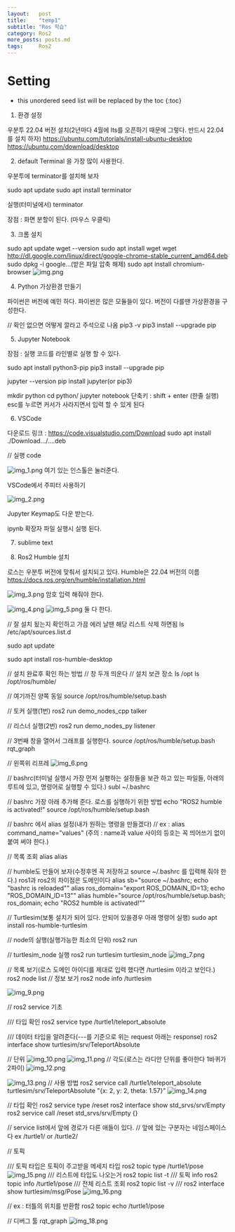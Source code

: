 ```yaml
---
layout:   post
title:    "temp1"
subtitle: "Ros 학습"
category: Ros2
more_posts: posts.md
tags:     Ros2
---
```

# Setting

<!--more-->
<!-- Table of contents -->
* this unordered seed list will be replaced by the toc
  {:toc}


1. 환경 설정

우분투 22.04 버전 설치(2년마다 4월에 lts를 오픈하기 때문에 그렇다. 반드시 22.04를 설치 하자)
https://ubuntu.com/tutorials/install-ubuntu-desktop
https://ubuntu.com/download/desktop

2. default Terminal 을 가장 많이 사용한다.

우분투에 terminator를 설치해 보자

sudo apt update 
sudo apt install terminator

실행(터미널에서)
terminator

장점 : 화면 분할이 된다. (마우스 우클릭)


3. 크롬 설치

sudo apt update
wget --version
sudo apt install wget
wget http://dl.google.com/linux/direct/google-chrome-stable_current_amd64.deb
sudo dpkg -i google...(받은 파일 압축 해제)
sudo apt install chromium-browser
![img.png](img.png)


4. Python 가상환경 만들기

파이썬은 버전에 예민 하다. 파이썬은 많은 모듈들이 있다. 버전이 다를땐 가상환경을 구성한다.

// 확인 없으면 어떻게 깔라고 주석으로 나옴
pip3 -v
pip3 install --upgrade pip

5. Jupyter Notebook

장점 : 실행 코드를 라인별로 실행 할 수 있다.

sudo apt install python3-pip
pip3 install --upgrade pip

jupyter --version
pip install jupyter(or pip3)

mkdir python
cd python/
jupyter notebook
단축키 : shift + enter (한줄 실행)
esc를 누르면 커서가 사라지면서 입력 할 수 있게 된다

6. VSCode

다운로드 링크 : https://code.visualstudio.com/Download
sudo apt install ./Download.../....deb

// 실행
code

![img_1.png](img_1.png)
여기 있는 인스톨은 눌러준다.

VSCode에서 주피터 사용하기

![img_2.png](img_2.png)

Jupyter Keymap도 다운 받는다.

ipynb 확장자 파일 실행시 실행 된다.

7. sublime text

8. Ros2 Humble 설치

로스는 우분투 버전에 맞춰서 설치되고 있다. Humble은 22.04 버전의 이름
https://docs.ros.org/en/humble/installation.html

![img_3.png](img_3.png)
암호 입력 해줘야 한다.

![img_4.png](img_4.png)
![img_5.png](img_5.png)
둘 다 한다.

// 잘 설치 됬는지 확인하고 가끔 에러 날땐 해당 리스트 삭제 하면됨
ls /etc/apt/sources.list.d

sudo apt update

sudo apt install ros-humble-desktop

// 설치 완료후 확인 하는 방법
// 창 두개 띄운다
// 설치 보관 장소
ls /opt
ls /opt/ros/humble/

// 여기까진 양쪽 동일
source /opt/ros/humble/setup.bash

// 토커 실행(1번)
ros2 run demo_nodes_cpp talker

// 리스너 실행(2번)
ros2 run demo_nodes_py listener

// 3번째 창을 열어서 그래프를 실행한다.
source /opt/ros/humble/setup.bash
rqt_graph

// 왼쪽위 리프레
![img_6.png](img_6.png)

// bashrc(터미널 실행시 가장 먼저 실횅하는 설정들을 보관 하고 있는 파일들, 아래의 루트에 있고, 명령어로 실행할 수 있다.)
subl ~/.bashrc

// bashrc 가장 아래 추가해 준다. 로스를 실행하기 위한 방법
echo "ROS2 humble is activated!"
source /opt/ros/humble/setup.bash

// bashrc 에서 alias 설정(내가 원하는 명령을 만들겠다)
// ex : alias command_name="values" (주의 : name과 value 사이의 등호는 꼭 띄어쓰기 없이 붙여 써야 한다.)

// 목록 조회 alias
alias


// humble도 만들어 보자(수정후엔 꼭 저장하고 source ~/.bashrc 를 입력해 줘야 한다.) ros1과 ros2의 차이점은 도메인이다 
alias sb="source ~/.bashrc; echo \"bashrc is reloaded\""
alias ros_domain="export ROS_DOMAIN_ID=13; echo \"ROS_DOMAIN_ID=13\""
alias humble="source /opt/ros/humble/setup.bash; ros_domain; echo \"ROS2 humble is activated!\""

// Turtlesim(보통 설치가 되어 있다. 안되어 있을경우 아래 명령어 실행)
sudo apt install ros-humble-turtlesim

// node의 실행(실행가능한 최소의 단위)
ros2 run <PKG Name> <Node Name>

// turtlesim_node 실행
ros2 run turtlesim turtlesim_node
![img_7.png](img_7.png)

// 목록 보기(로스 도메인 아이디를 제대로 입력 했다면 /turtlesim 이라고 보인다.)
ros2 node list
// 정보 보기
ros2 node info /turtlesim

![img_9.png](img_9.png)

// ros2 service 기초 


/// 타입 확인
ros2 service type /turtle1/teleport_absolute

/// 데이터 타입을 알려준다(---를 기준으로 위는 request 아래는 response)
ros2 interface show turtlesim/srv/TeleportAbsolute

// 단위
![img_10.png](img_10.png)
![img_11.png](img_11.png)
// 각도(로스는 라디안 단위를 좋아한다 1바퀴가 2파이)
![img_12.png](img_12.png)


![img_13.png](img_13.png)
// 사용 방법
ros2 service call /turtle1/teleport_absolute turtlesim/srv/TeleportAbsolute "{x: 2, y: 2, theta: 1.57}" 
![img_14.png](img_14.png)

// 타입 확인
ros2 service type /reset
ros2 interface show std_srvs/srv/Empty
ros2 service call /reset std_srvs/srv/Empty {}

// service list에서 앞에 경로가 다른 애들이 있다.
// 앞에 있는 구분자는 네임스페이스다 ex /turtle1/ or /turtle2/

// 토픽

/// 토픽 타입은 토픽이 주고받을 메세지 타입
ros2 topic type /turtle1/pose
![img_15.png](img_15.png)
/// 리스트에 타입도 나오는거
ros2 topic list -t
/// 토픽 info
ros2 topic info /turtle1/pose
/// 전체 리스트 조회
ros2 topic list -v
///
ros2 interface show turtlesim/msg/Pose
![img_16.png](img_16.png)

// ex : 터틀의 위치를 반환함
ros2 topic echo /turtle1/pose

// 디버그 툴
rqt_graph
![img_18.png](img_18.png)